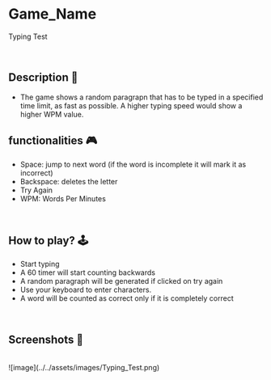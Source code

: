 # **Game_Name** 

Typing Test

<br>

## **Description 📃**
- The game shows a random paragrapn that has to be typed in a specified time limit, as fast as possible. A higher typing speed would show a higher WPM value.
 

## **functionalities 🎮**
- Space: jump to next word (if the word is incomplete it will mark it as incorrect)
- Backspace: deletes the letter
- Try Again
- WPM: Words Per Minutes
<br>

## **How to play? 🕹️**
- Start typing 
- A 60 timer will start counting backwards 
- A random paragraph will be generated if clicked on try again
- Use your keyboard to enter characters.
- A word will be counted as correct only if it is completely correct
<br>

## **Screenshots 📸**

<br>
![image](../../assets/images/Typing_Test.png)

